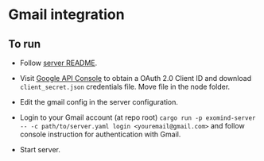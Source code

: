 # Gmail integration

## To run

* Follow [server README](../../server/README.md).

* Visit [Google API Console](https://console.developers.google.com/) to obtain a OAuth 2.0 Client ID and 
  download `client_secret.json` credentials file. Move file in the node folder.

* Edit the gmail config in the server configuration.

* Login to your Gmail account (at repo root) 
  `cargo run -p exomind-server -- -c path/to/server.yaml login <youremail@gmail.com>` 
  and follow console instruction for authentication with Gmail.

* Start server.